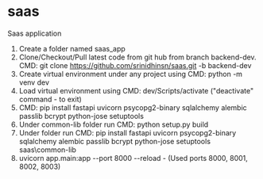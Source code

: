 # saas
Saas application

1. Create a folder named saas_app
2. Clone/Checkout/Pull latest code from git hub from branch backend-dev. CMD: git clone https://github.com/srinidhinsn/saas.git -b backend-dev
3. Create virtual environment under any project using CMD: python -m venv dev
4. Load virtual environment using CMD: dev/Scripts/activate ("deactivate" command - to exit) 
5. CMD: pip install fastapi uvicorn psycopg2-binary sqlalchemy alembic passlib bcrypt python-jose setuptools
6. Under common-lib folder run CMD: python setup.py build
7. Under  folder run CMD: pip install fastapi uvicorn psycopg2-binary sqlalchemy alembic passlib bcrypt python-jose setuptools saas\common-lib
8. uvicorn app.main:app --port 8000 --reload - (Used ports 8000, 8001, 8002, 8003) 